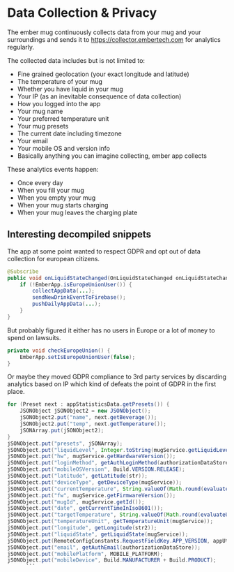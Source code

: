 # Data Collection & Privacy

The ember mug continuously collects data from your mug and your surroundings and sends it to https://collector.embertech.com for analytics regularly.

The collected data includes but is not limited to:
- Fine grained geolocation (your exact longitude and latitude)
- The temperature of your mug
- Whether you have liquid in your mug
- Your IP (as an inevitable consequence of data collection)
- How you logged into the app
- Your mug name
- Your preferred temperature unit
- Your mug presets
- The current date including timezone
- Your email
- Your mobile OS and version info
- Basically anything you can imagine collecting, ember app collects

These analytics events happen:
- Once every day
- When you fill your mug
- When you empty your mug
- When your mug starts charging
- When your mug leaves the charging plate


## Interesting decompiled snippets

The app at some point wanted to respect GDPR and opt out of data collection for european citizens.

```java
@Subscribe
public void onLiquidStateChanged(OnLiquidStateChanged onLiquidStateChanged) {
    if (!EmberApp.isEuropeUnionUser()) {
        collectAppData(...);
        sendNewDrinkEventToFirebase();
        pushDailyAppData(...);
    }
}
```

But probably figured it either has no users in Europe or a lot of money to spend on lawsuits.

```java
private void checkEuropeUnion() {
    EmberApp.setIsEuropeUnionUser(false);
}
```

Or maybe they moved GDPR compliance to 3rd party services by discarding analytics based on IP which kind of defeats the point of GDPR in the first place.



```java
for (Preset next : appStatisticsData.getPresets()) {
    JSONObject jSONObject2 = new JSONObject();
    jSONObject2.put("name", next.getBeverage());
    jSONObject2.put("temp", next.getTemperature());
    jSONArray.put(jSONObject2);
}
jSONObject.put("presets", jSONArray);
jSONObject.put("liquidLevel", Integer.toString(mugService.getLiquidLevel()));
jSONObject.put("hw", mugService.getHardwareVersion());
jSONObject.put("loginMethod", getAuthLoginMethod(authorizationDataStore));
jSONObject.put("mobileOSVersion", Build.VERSION.RELEASE);
jSONObject.put("latitude", getLatitude(str));
jSONObject.put("deviceType", getDeviceType(mugService));
jSONObject.put("currentTemperature", String.valueOf(Math.round(evaluateUnits(true, mugService))));
jSONObject.put("fw", mugService.getFirmwareVersion());
jSONObject.put("mugId", mugService.getId());
jSONObject.put("date", getCurrentTimeInIso8601());
jSONObject.put("targetTemperature", String.valueOf(Math.round(evaluateUnits(false, mugService))));
jSONObject.put("temperatureUnit", getTemperatureUnit(mugService));
jSONObject.put("longitude", getLongitude(str2));
jSONObject.put("liquidState", getLiquidState(mugService));
jSONObject.put(RemoteConfigConstants.RequestFieldKey.APP_VERSION, appUtils.getVersionName());
jSONObject.put("email", getAuthEmail(authorizationDataStore));
jSONObject.put("mobilePlatform", MOBILE_PLATFORM);
jSONObject.put("mobileDevice", Build.MANUFACTURER + Build.PRODUCT);
      ```